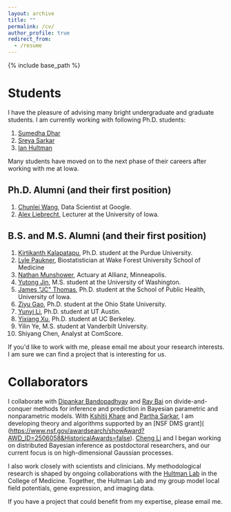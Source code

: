```yaml
---
layout: archive
title: ""
permalink: /cv/
author_profile: true
redirect_from:
  - /resume
---
```


{% include base_path %}


Students
======

I have the pleasure of advising many bright undergraduate and graduate students. I am currently working with following Ph.D. students:

1. [Sumedha Dhar](https://stat.uiowa.edu/people)
2. [Sreya Sarkar](https://stat.uiowa.edu/people)
2. [Ian Hultman](https://stat.uiowa.edu/people)

Many students have moved on to the next phase of their careers after working with me at Iowa. 

Ph.D. Alumni (and their first position)
------
1. [Chunlei Wang](https://www.linkedin.com/in/chunlei-wang-44966318b), Data Scientist at Google.
2. [Alex Liebrecht](https://stat.uiowa.edu/people), Lecturer at the University of Iowa.
 

B.S. and M.S. Alumni (and their first position)
------
1. [Kirtikanth Kalapatapu](https://www.linkedin.com/in/kirtikanth-k-80173515b/), Ph.D. student at the Purdue University.
1. [Lyle Paukner](https://www.linkedin.com/in/lyle-paukner-9ba1931a9/), Biostatistician at Wake Forest University School of Medicine
1. [Nathan Munshower](https://www.linkedin.com/in/nathan-munshower/), Actuary at Allianz, Minneapolis.
1. [Yutong Jin](https://www.linkedin.com/in/yutong-jin-b3666a1b7/), M.S. student at the University of Washington.
1. [James "JC" Thomas](https://stat.uiowa.edu/people), Ph.D. student at the School of Public Health, University of Iowa.
1. [Ziyu Gao](https://stat.osu.edu/), Ph.D. student at the Ohio State University.
1. [Yunyi Li](https://www.mccombs.utexas.edu/PhD/Areas-of-Study/IROM), Ph.D. student at UT Austin.
1. [Yixiang Xu](https://dlab.berkeley.edu/people/yixiang-xu), Ph.D. student at UC Berkeley.
2. Yilin Ye, M.S. student at Vanderbilt University.
3. Shiyang Chen, Analyst at ComScore.

If you'd like to work with me, please email me about your research interests.  I am sure we can find a project that is interesting for us. 

Collaborators
======

I collaborate with [Dipankar Bandopadhyay](https://www.people.vcu.edu/~dbandyop/) and [Ray Bai](http://raybai.net/) on divide-and-conquer methods for inference and prediction in Bayesian parametric and nonparametric models. With [Kshitij Khare](http://users.stat.ufl.edu/~kdkhare/) and [Partha Sarkar](https://www.linkedin.com/in/partha-sarkar-78a6b5a5/), I am developing theory and algorithms supported by an [NSF DMS grant]( (https://www.nsf.gov/awardsearch/showAward?AWD_ID=2506058&HistoricalAwards=false). [Cheng Li](http://blog.nus.edu.sg/stalic/) and I began working on distributed Bayesian inference as postdoctoral researchers, and our current focus is on high-dimensional Gaussian processes.

I also work closely with scientists and clinicians. My methodological research is shaped by ongoing collaborations with the [Hultman Lab](https://hultman.lab.uiowa.edu/) in the College of Medicine. Together, the Hultman Lab and my group model local field potentials, gene expression, and imaging data.

If you have a project that could benefit from my expertise, please email me.

